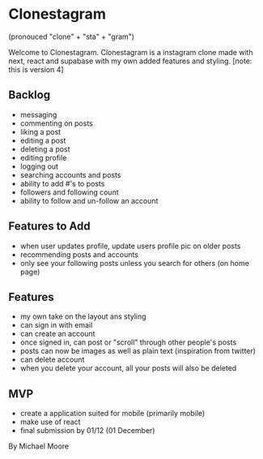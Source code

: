 # Clonestagram
(pronouced "clone" + "sta" + "gram")

Welcome to Clonestagram. Clonestagram is a instagram clone made with next, react and supabase with my own added features and styling. 
[note: this is version 4]


## Backlog

- messaging
- commenting on posts
- liking a post
- editing a post 
- deleting a post
- editing profile
- logging out
- searching accounts and posts
- ability to add #'s to posts
- followers and following count
- ability to follow and un-follow an account

## Features to Add

- when user updates profile, update users profile pic on older posts
- recommending posts and accounts 
- only see your following posts unless you search for others (on home page)

## Features 

- my own take on the layout ans styling
- can sign in with email
- can create an account
- once signed in, can post or "scroll" through other people's posts
- posts can now be images as well as plain text (inspiration from twitter)
- can delete account
- when you delete your account, all your posts will also be deleted

## MVP

- create a application suited for mobile (primarily mobile)
- make use of react
- final submission by 01/12 (01 December)


By Michael Moore
